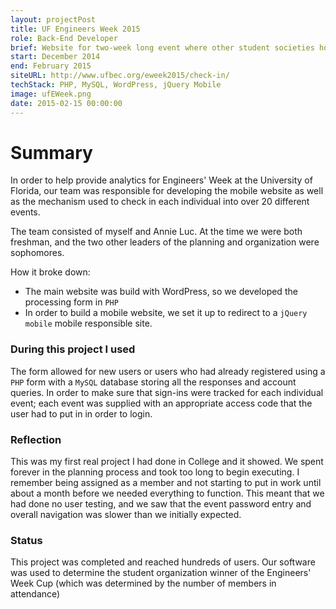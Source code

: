 ```yaml
---
layout: projectPost
title: UF Engineers Week 2015
role: Back-End Developer
brief: Website for two-week long event where other student societies host events for engineers
start: December 2014
end: February 2015
siteURL: http://www.ufbec.org/eweek2015/check-in/
techStack: PHP, MySQL, WordPress, jQuery Mobile
image: ufEWeek.png
date: 2015-02-15 00:00:00
---
```


# Summary

In order to help provide analytics for Engineers' Week at the University of Florida, our team was responsible for developing the mobile website as well as the mechanism used to check in each individual into over 20 different events. 

The team consisted of myself and Annie Luc. At the time we were both freshman, and the two other leaders of the planning and organization were sophomores. 

How it broke down:
- The main website was build with WordPress, so we developed the processing form in `PHP`
- In order to build a mobile website, we set it up to redirect to a `jQuery mobile` mobile responsible site. 

### During this project I used

The form allowed for new users or users who had already registered using a `PHP` form with a `MySQL` database storing all the responses and account queries. In order to make sure that sign-ins were tracked for each individual event; each event was supplied with an appropriate access code that the user had to put in in order to login.

### Reflection

This was my first real project I had done in College and it showed. We spent forever in the planning process and took too long to begin executing. I remember being assigned as a member and not starting to put in work until about a month before we needed everything to function. This meant that we had done no user testing, and we saw that the event password entry and overall navigation was slower than we initially expected.

### Status
This project was completed and reached hundreds of users. Our software was used to determine the student organization winner of the Engineers' Week Cup (which was determined by the number of members in attendance)

